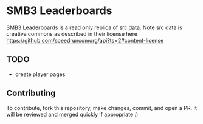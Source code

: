 # SMB3 Leaderboards

SMB3 Leaderboards is a read only replica of src data. Note src data is creative
commons as described in their license here
https://github.com/speedruncomorg/api?ts=2#content-license

## TODO

* create player pages

## Contributing

To contribute, fork this repository, make changes, commit, and open a PR.
It will be reviewed and merged quickly if appropriate :)
